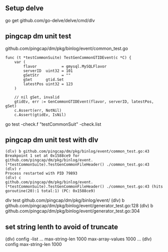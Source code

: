 ## Setup delve
go get github.com/go-delve/delve/cmd/dlv

## pingcap dm unit test
github.com/pingcap/dm/pkg/binlog/event/common_test.go
```
func (t *testCommonSuite) TestGenCommonGTIDEvent(c *C) {
	var (
		flavor           = gmysql.MySQLFlavor
		serverID  uint32 = 101
		gSetStr          = ""
		gSet      gtid.Set
		latestPos uint32 = 123
	)

	// nil gSet, invalid
	gtidEv, err := GenCommonGTIDEvent(flavor, serverID, latestPos, gSet)
	c.Assert(err, NotNil)
	c.Assert(gtidEv, IsNil)
```
go test -check.f "testCommonSuit" -check.list

## pingcap dm unit test with dlv
```
(dlv) b github.com/pingcap/dm/pkg/binlog/event/common_test.go:43
Breakpoint 1 set at 0x1588ce9 for github.com/pingcap/dm/pkg/binlog/event.(*testCommonSuite).TestGenCommonFileHeader() ./common_test.go:43
(dlv) r
Process restarted with PID 79893
(dlv) c
github.com/pingcap/dm/pkg/binlog/event.(*testCommonSuite).TestGenCommonFileHeader() ./common_test.go:43 (hits goroutine(20):1 total:1) (PC: 0x1588ce9)
```

dlv test github.com/pingcap/dm/pkg/binlog/event/
(dlv) b github.com/pingcap/dm/pkg/binlog/event/generator_test.go:128
(dlv) b github.com/pingcap/dm/pkg/binlog/event/generator_test.go:304


## set string lenth to avoid of truncate
(dlv) config -list
...
max-string-len         1000
max-array-values       1000
...
(dlv) config max-string-len 1000
